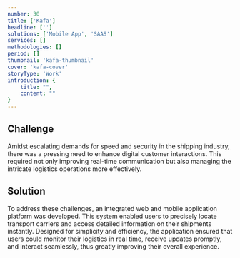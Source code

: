 ```yaml
---
number: 30
title: ['Kafa']
headline: ['']
solutions: ['Mobile App', 'SAAS']
services: []
methodologies: []
period: []
thumbnail: 'kafa-thumbnail'
cover: 'kafa-cover'
storyType: 'Work'
introduction: {
    title: "",
    content: ""
}
---
```


## Challenge

Amidst escalating demands for speed and security in the shipping industry, there was a pressing need to enhance digital customer interactions. This required not only improving real-time communication but also managing the intricate logistics operations more effectively.

## Solution

To address these challenges, an integrated web and mobile application platform was developed. This system enabled users to precisely locate transport carriers and access detailed information on their shipments instantly. Designed for simplicity and efficiency, the application ensured that users could monitor their logistics in real time, receive updates promptly, and interact seamlessly, thus greatly improving their overall experience.